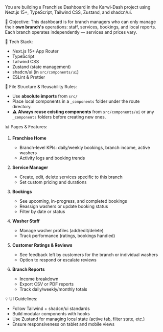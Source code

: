 You are building a Franchise Dashboard in the Karwi-Dash project using Next.js 15+, TypeScript, Tailwind CSS, Zustand, and shadcn/ui.

🎯 Objective:
This dashboard is for branch managers who can only manage their **own branch's** operations: staff, services, bookings, and local reports. Each branch operates independently — services and prices vary.

🧱 Tech Stack:

- Next.js 15+ App Router
- TypeScript
- Tailwind CSS
- Zustand (state management)
- shadcn/ui (in `src/components/ui`)
- ESLint & Prettier

📂 File Structure & Reusability Rules:

- Use **absolute imports** from `src/`
- Place local components in a `_components` folder under the route directory.
- ⚠️ **Always reuse existing components** from `src/components/ui` or any `_components` folders before creating new ones.

📊 Pages & Features:

1. **Franchise Home**
   - Branch-level KPIs: daily/weekly bookings, branch income, active washers
   - Activity logs and booking trends

2. **Service Manager**
   - Create, edit, delete services specific to this branch
   - Set custom pricing and durations

3. **Bookings**
   - See upcoming, in-progress, and completed bookings
   - Reassign washers or update booking status
   - Filter by date or status

4. **Washer Staff**
   - Manage washer profiles (add/edit/delete)
   - Track performance (ratings, bookings handled)

5. **Customer Ratings & Reviews**
   - See feedback left by customers for the branch or individual washers
   - Option to respond or escalate reviews

6. **Branch Reports**
   - Income breakdown
   - Export CSV or PDF reports
   - Track daily/weekly/monthly totals

💡 UI Guidelines:

- Follow Tailwind + shadcn/ui standards
- Build modular components with hooks
- Use Zustand for managing local state (active tab, filter state, etc.)
- Ensure responsiveness on tablet and mobile views
